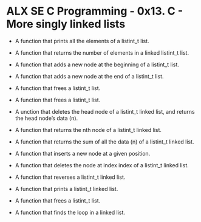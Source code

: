 # ALX SE C Programming - 0x13. C - More singly linked lists


* A function that prints all the elements of a listint_t list.

* A function that returns the number of elements in a linked listint_t list.

* A function that adds a new node at the beginning of a listint_t list.

* A function that adds a new node at the end of a listint_t list.

* A function that frees a listint_t list.

* A function that frees a listint_t list.

* A unction that deletes the head node of a listint_t linked list, and returns the head node’s data (n).

* A function that returns the nth node of a listint_t linked list.

* A function that returns the sum of all the data (n) of a listint_t linked list.

* A function that inserts a new node at a given position.

* A function that deletes the node at index index of a listint_t linked list.

* A function that reverses a listint_t linked list.

* A function that prints a listint_t linked list.

* A function that frees a listint_t list.

* A function that finds the loop in a linked list.
